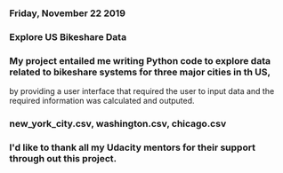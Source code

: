 ### Friday, November 22 2019

### Explore US Bikeshare Data


### My project entailed me writing Python code to explore data related to bikeshare systems for three major cities in th US,
 by providing a user interface that required the user to input data and the required information was calculated and outputed. 

### new_york_city.csv, washington.csv, chicago.csv

### I'd like to thank all my Udacity mentors for their support through out this project.

